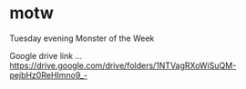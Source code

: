 # motw
Tuesday evening Monster of the Week

Google drive link ... https://drive.google.com/drive/folders/1NTVagRXoWiSuQM-pejbHz0ReHImno9_-
